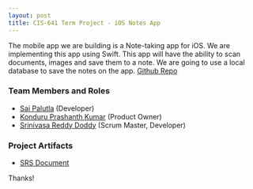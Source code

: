 ```yaml
---
layout: post
title: CIS-641 Term Project - iOS Notes App
---
```


The mobile app we are building is a Note-taking app for iOS. We are implementing this app using Swift. This app will have the ability to scan documents, images and save them to a note. We are going to use a local database to save the notes on the app. [Github Repo](https://github.com/palutlan/GVSU-CIS641-KEYBOARDWARRIORS)

### Team Members and Roles

* [Sai Palutla](palutlan.github.io) (Developer)
* [Konduru Prashanth Kumar](https://github.com/Prashanth3672/CIS641-HW2-KONDURU) (Product Owner)
* [Srinivasa Reddy Doddy](https://github.com/unmtaken/CIS641-HW2-DODDY) (Scrum Master, Developer)

### Project Artifacts
* [SRS Document](https://github.com/palutlan/GVSU-CIS641-KEYBOARDWARRIORS/blob/master/docs/software_requirements_specification.md)

Thanks!
